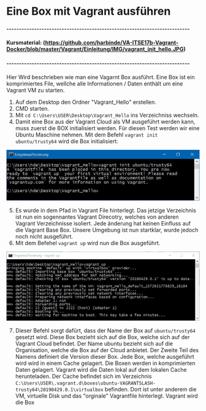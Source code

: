 # Eine Box mit Vagrant ausführen
#### -------------------------------------------------------------------------
#### Kursmaterial: (https://github.com/harbinde/VA-ITSE17b-Vagrant-Docker/blob/master/Vagrant/Einleitung/IMG/vagrant_init_hello.JPG)
#### -------------------------------------------------------------------------

Hier Wird beschrieben wie man eine Vagarnt Box ausführt. Eine Box ist ein komprimiertes File, wellche alle Informationen / Daten enthält um eine Vagrant VM zu starten.

1) Auf dem Desktop den Ordner "Vagrant_Hello" erstellen.
2) CMD starten.
3) Mit `cd C:\Users\USER\Desktop\Vagrant_Hello` ins Verzeichniss wechseln.
4) Damit eine Box aus der Vagrant Cloud als VM ausgeführt werden kann, muss zuerst die BOX initialisiert werden.
Für diesen Test werden wir eine Ubuntu Maschine nehmen.
Mit dem Befehl `vagrant init ubuntu/trusty64` wird die Box initialisiert:

![alt text](https://github.com/harbinde/VA-ITSE17b-Vagrant-Docker/blob/master/Vagrant/Einleitung/IMG/vagrant_init_hello.JPG)

5) Es wurde in dem Pfad in Vagrant File hinterlegt. Das jetzige Verzeichnis ist nun ein sogennantes Vagrant Direcotry, welches von anderen Vagrant Verzeichnisse isoliert. Jede änderung hat keinen Einfluss auf die Vagrant Base Box. Unsere Umgebung ist nun startklar, wurde jedoch noch nicht ausgeführt.
6) Mit dem Befehel `vagrant up` wird nun die Box ausgeführt. 

![alt text](https://github.com/harbinde/VA-ITSE17b-Vagrant-Docker/blob/master/Vagrant/Einleitung/IMG/vagrant_up_hello.JPG)

7) Dieser Befehl sorgt dafürt, dass der Name der Box auf `ubuntu/trusty64` gesetzt wird. Diese Box bezieht sich auf die Box, welche sich auf der Vagrant Cloud befindet. Der Name ubuntu bezieht sich auf die Organisation, welche die Box auf der Cloud anbietet. Der Zweite Teil des Namens definiert die Version dieser Box. Jede Box, welche ausgeführt wird wird in einem Cache gelagert. Die Boxen werden in komprimierten Daten gelagert. Vagrant wird die Daten lokal auf dem lokalen Cache herunteladen. Der Cache befindet sich im Verzeichnis `C:\Users\USER\.vagrant.d\boxes\ubuntu-VAGRANTSLASH-trusty64\20190429.0.1\virtualbox` befinden. Dort ist unter anderem die VM, virtuelle Disk und das "orginale" Vagrantfile hinterlegt. Vagrant wird die Box

